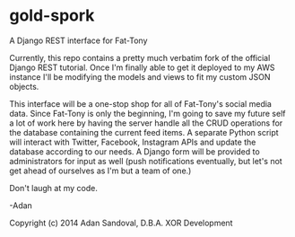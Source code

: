 gold-spork
==========

A Django REST interface for Fat-Tony

Currently, this repo contains a pretty much verbatim fork of the official Django REST tutorial. Once I'm finally able to get it deployed to my AWS instance I'll be modifying the models and views to fit my custom JSON objects.


This interface will be a one-stop shop for all of Fat-Tony's social media data. Since Fat-Tony is only the beginning, I'm going to save my future self a lot of work here by having the server handle all the CRUD operations for the database containing the current feed items. A separate Python script will interact with Twitter, Facebook, Instagram APIs and update the database according to our needs. A Django form will be provided to administrators for input as well (push notifications eventually, but let's not get ahead of ourselves as I'm but a team of one.)

Don't laugh at my code.

-Adan

Copyright (c) 2014 Adan Sandoval, D.B.A. XOR Development
